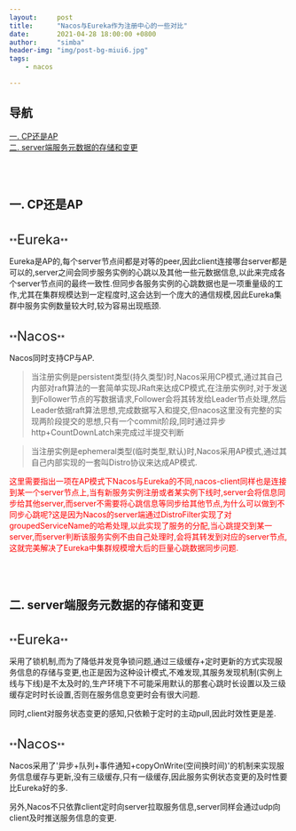 ```yaml
---
layout:     post
title:      "Nacos与Eureka作为注册中心的一些对比"
date:       2021-04-28 18:00:00 +0800
author:     "simba"
header-img: "img/post-bg-miui6.jpg"
tags:
    - nacos

---
```







## 导航
[一. CP还是AP](#jump1)
<br>
[二. server端服务元数据的存储和变更](#jump2)
<br>









<br><br>
## <span id="jump1">一. CP还是AP</span>

<br>
**<font size="5">Eureka</font>** <br>

Eureka是AP的,每个server节点间都是对等的peer,因此client连接哪台server都是可以的,server之间会同步服务实例的心跳以及其他一些元数据信息,以此来完成各个server节点间的最终一致性.但同步各服务实例的心跳数据也是一项重量级的工作,尤其在集群规模达到一定程度时,这会达到一个庞大的通信规模,因此Eureka集群中服务实例数量较大时,较为容易出现瓶颈.<br>


<br>
**<font size="5">Nacos</font>** <br>

Nacos同时支持CP与AP.
> 当注册实例是persistent类型(持久类型)时,Nacos采用CP模式,通过其自己内部对raft算法的一套简单实现JRaft来达成CP模式,在注册实例时,对于发送到Follower节点的写数据请求,Follower会将其转发给Leader节点处理,然后Leader依据raft算法思想,完成数据写入和提交,但nacos这里没有完整的实现两阶段提交的思想,只有一个commit阶段,同时通过异步http+CountDownLatch来完成过半提交判断

> 当注册实例是ephemeral类型(临时类型,默认)时,Nacos采用AP模式,通过其自己内部实现的一套叫Distro协议来达成AP模式.

<font color="red">这里需要指出一项在AP模式下Nacos与Eureka的不同,nacos-client同样也是连接到某一个server节点上,当有新服务实例注册或者某实例下线时,server会将信息同步给其他server,而server不需要将心跳信息等同步给其他节点,为什么可以做到不同步心跳呢?这是因为Nacos的server端通过DistroFilter实现了对groupedServiceName的哈希处理,以此实现了服务的分配,当心跳提交到某一server,而server判断该服务实例不由自己处理时,会将其转发到对应的server节点,这就完美解决了Eureka中集群规模增大后的巨量心跳数据同步问题.</font>



<br><br>
## <span id="jump2">二. server端服务元数据的存储和变更</span>

<br>
**<font size="5">Eureka</font>** <br>

采用了锁机制,而为了降低并发竞争锁问题,通过三级缓存+定时更新的方式实现服务信息的存储与变更,也正是因为这种设计模式,不难发现,其服务发现机制(实例上线与下线)是不太及时的,生产环境下不可能采用默认的那套心跳时长设置以及三级缓存定时时长设置,否则在服务信息变更时会有很大问题.<br>

同时,client对服务状态变更的感知,只依赖于定时的主动pull,因此时效性更是差.<br>


<br>
**<font size="5">Nacos</font>** <br>

Nacos采用了'异步+队列+事件通知+copyOnWrite(空间换时间)'的机制来实现服务信息缓存与更新,没有三级缓存,只有一级缓存,因此服务实例状态变更的及时性要比Eureka好的多.<br>

另外,Nacos不只依靠client定时向server拉取服务信息,server同样会通过udp向client及时推送服务信息的变更.<br>